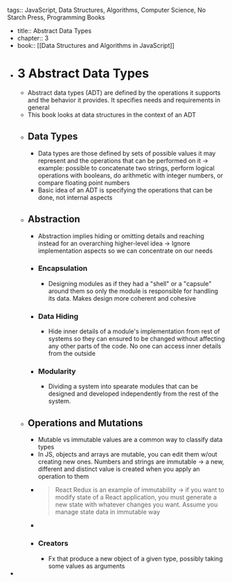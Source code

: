 tags:: JavaScript, Data Structures, Algorithms, Computer Science, No Starch Press, Programming Books

- title:: Abstract Data Types
- chapter:: 3
- book:: [[Data Structures and Algorithms in JavaScript]]
- # 3 Abstract Data Types
	- Abstract data types (ADT) are defined by the operations it supports and the behavior it provides. It specifies needs and requirements in general
	- This book looks at data structures in the context of an ADT
	- ## Data Types
		- Data types are those defined by sets of possible values it may represent and the operations that can be performed on it -> example: possible to concatenate two strings, perform logical operations with booleans, do arithmetic with integer numbers, or compare floating point numbers
		- Basic idea of an ADT is specifying the operations that can be done, not internal aspects
	- ## Abstraction
		- Abstraction implies hiding or omitting details and reaching instead for an overarching higher-level idea -> Ignore implementation aspects so we can concentrate on our needs
		- ### Encapsulation
			- Designing modules as if they had a "shell" or a "capsule" around them so only the module is responsible for handling its data. Makes design more coherent and cohesive
		- ### Data Hiding
			- Hide inner details of a module's implementation from rest of systems so they can ensured to be changed without affecting any other parts of the code. No one can access inner details from the outside
		- ### Modularity
			- Dividing a system into spearate modules that can be designed and developed independently from the rest of the system.
	- ## Operations and Mutations
		- Mutable vs immutable values are a common way to classify data types
		- In JS, objects and arrays are mutable, you can edit them w/out creating new ones. Numbers and strings are immutable -> a new, different and distinct value is created when you apply an operation to them
		- > React Redux is an example of immutability -> if you want to modify state of a React application, you must generate a new state with whatever changes you want. Assume you manage state data in immutable way
		-
		- ### Creators
			- Fx that produce a new object of a given type, possibly taking some values as arguments
-